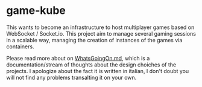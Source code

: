 # game-kube
This wants to become an infrastructure to host multiplayer games based on WebSocket / Socket.io. This project aim to manage several gaming sessions in a scalable way, managing the creation of instances of the games via containers.

Please read more about on [WhatsGoingOn.md](./WhatsGoingOn.mg), which is a documentation/stream of thoughts about the design choiches of the projects. I apologize about the fact it is written in italian, I don't doubt you will not find any problems transalting it on your own.
